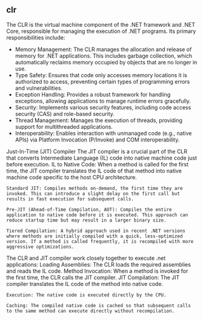 ## clr
The CLR is the virtual machine component of the .NET framework and .NET Core, responsible for managing the execution of .NET programs. Its primary responsibilities include:
- Memory Management: The CLR manages the allocation and release of memory for .NET applications. This includes garbage collection, which automatically reclaims memory occupied by objects that are no longer in use.
- Type Safety: Ensures that code only accesses memory locations it is authorized to access, preventing certain types of programming errors and vulnerabilities.
- Exception Handling: Provides a robust framework for handling exceptions, allowing applications to manage runtime errors gracefully.
- Security: Implements various security features, including code access security (CAS) and role-based security.
- Thread Management: Manages the execution of threads, providing support for multithreaded applications.
- Interoperability: Enables interaction with unmanaged code (e.g., native APIs) via Platform Invocation (P/Invoke) and COM interoperability.

Just-In-Time (JIT) Compiler
The JIT compiler is a crucial part of the CLR that converts Intermediate Language (IL) code into native machine code just before execution.
IL to Native Code: When a method is called for the first time, the JIT compiler translates the IL code of that method into native machine code specific to the host CPU architecture.

	Standard JIT: Compiles methods on-demand, the first time they are invoked. This can introduce a slight delay on the first call but results in fast execution for subsequent calls.
	
	Pre-JIT (Ahead-of-Time Compilation, AOT): Compiles the entire application to native code before it is executed. This approach can reduce startup time but may result in a larger binary size.
	
	Tiered Compilation: A hybrid approach used in recent .NET versions where methods are initially compiled with a quick, less-optimized version. If a method is called frequently, it is recompiled with more aggressive optimizations.

The CLR and JIT compiler work closely together to execute .net applications:
Loading Assemblies: The CLR loads the required assemblies and reads the IL code.
Method Invocation: When a method is invoked for the first time, the CLR calls the JIT compiler.
	JIT Compilation: The JIT compiler translates the IL code of the method into native code.
	
	Execution: The native code is executed directly by the CPU.
	
	Caching: The compiled native code is cached so that subsequent calls to the same method can execute directly without recompilation.
